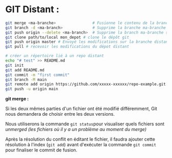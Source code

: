 # GIT Distant :

```bash
git merge <ma-branche>                # Fusionne le contenu de la branche actuelle avec la branche dans master
git branch -d <ma-branch>             # Supprime la branche ma-branche (généralement réalisé après une fusion)
git push origin --delete <ma-branch>  # Supprime la branch ma-branche sur le répertoire distant
git clone path/to/local mon_depot # clone le dépôt git 
git push origin master # Envoyé les modifications sur la branche distante master
git pull # recevoir les modifications du dépot distant

```

```bash
# créer un répertoire lié à un repo distant
echo "# test" >> README.md
git init
git add README.md
git commit -m "first commit"
git branch -M main
git remote add origin https://github.com/xxxxx-xxxxxx/repo-example.git.  # Remplacer avec l'url de son projet
git push -u origin main
```

**git merge :**

Si les deux mêmes parties d'un fichier ont été modifié différemment, Git nous demandera de choisir entre les deux versions.

Nous utiliserons la commande `git status`pour visualiser quels fichiers sont *unmerged (les fichiers où il y a un problème au moment du merge)*

Après la résolution du conflit en éditant le fichier, il faudra ajouter cette résolution à l'index (`git add`) avant d'exécuter la commande `git commit` pour finaliser le commit de fusion.